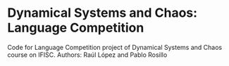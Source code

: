 # Dynamical Systems and Chaos: Language Competition
Code for Language Competition project of Dynamical Systems and Chaos course on IFISC.
Authors: Raúl López and Pablo Rosillo


